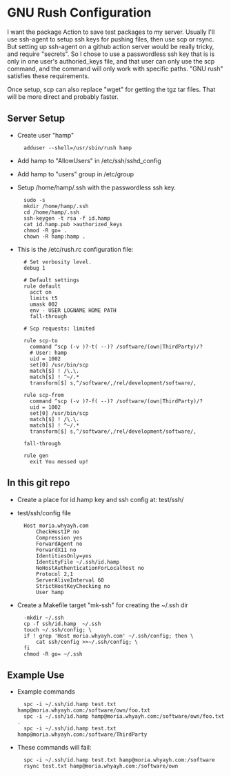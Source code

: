 # GNU Rush Configuration

I want the package Action to save test packages to my server. Usually
I'll use ssh-agent to setup ssh keys for pushing files, then use scp or
rsync. But setting up ssh-agent on a github action server would be
really tricky, and require "secrets". So I chose to use a passwordless
ssh key that is is only in one user's authoried\_keys file, and that
user can only use the scp command, and the command will only work with
specific paths. "GNU rush" satisfies these requirements.

Once setup, scp can also replace "wget" for getting the tgz tar files.
That will be more direct and probably faster.

## Server Setup

- Create user "hamp"

        adduser --shell=/usr/sbin/rush hamp

- Add hamp to "AllowUsers" in /etc/ssh/sshd\_config
- Add hamp to "users" group in /etc/group
- Setup /home/hamp/.ssh with the passwordless ssh key.

        sudo -s
        mkdir /home/hamp/.ssh
        cd /home/hamp/.ssh
        ssh-keygen -t rsa -f id.hamp
        cat id.hamp.pub >authorized_keys
        chmod -R go= .
        chown -R hamp:hamp .

- This is the /etc/rush.rc configuration file:

        # Set verbosity level.
        debug 1

        # Default settings
        rule default
          acct on
          limits t5
          umask 002
          env - USER LOGNAME HOME PATH
          fall-through

        # Scp requests: limited

        rule scp-to
          command ^scp (-v )?-t( --)? /software/(own|ThirdParty)/?
          # User: hamp
          uid = 1002
          set[0] /usr/bin/scp
          match[$] ! /\.\.
          match[$] ! ^~/.*
          transform[$] s,^/software/,/rel/development/software/,

        rule scp-from
          command ^scp (-v )?-f( --)? /software/(own|ThirdParty)/?
          uid = 1002
          set[0] /usr/bin/scp
          match[$] ! /\.\.
          match[$] ! ^~/.*
          transform[$] s,^/software/,/rel/development/software/,

        fall-through

        rule gen
          exit You messed up!

## In this git repo

- Create a place for id.hamp key and ssh config at: test/ssh/
- test/ssh/config file

        Host moria.whyayh.com
            CheckHostIP no
            Compression yes
            ForwardAgent no
            ForwardX11 no
            IdentitiesOnly=yes
            IdentityFile ~/.ssh/id.hamp
            NoHostAuthenticationForLocalhost no
            Protocol 2,1
            ServerAliveInterval 60
            StrictHostKeyChecking no
            User hamp

- Create a Makefile target "mk-ssh" for creating the ~/.ssh dir

        -mkdir ~/.ssh
        cp -f ssh/id.hamp  ~/.ssh
        touch ~/.ssh/config; \
        if ! grep 'Host moria.whyayh.com' ~/.ssh/config; then \
            cat ssh/config >>~/.ssh/config; \
        fi
        chmod -R go= ~/.ssh

## Example Use

- Example commands

        spc -i ~/.ssh/id.hamp test.txt hamp@moria.whyayh.com:/software/own/foo.txt
        spc -i ~/.ssh/id.hamp hamp@moria.whyayh.com:/software/own/foo.txt .
        spc -i ~/.ssh/id.hamp test.txt hamp@moria.whyayh.com:/software/ThirdParty

- These commands will fail:

        spc -i ~/.ssh/id.hamp test.txt hamp@moria.whyayh.com:/software
        rsync test.txt hamp@moria.whyayh.com:/software/own
